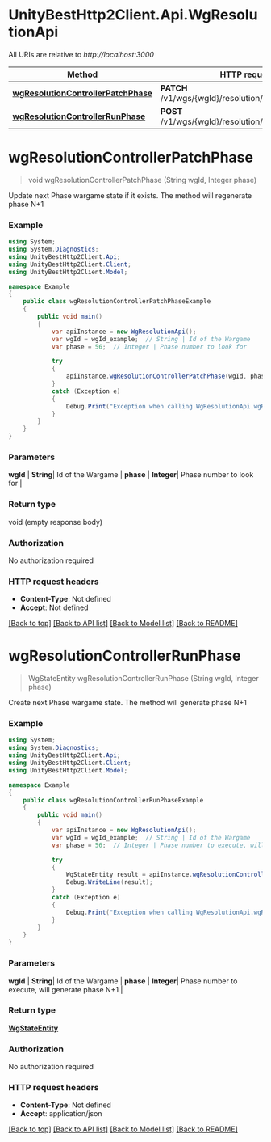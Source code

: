 # UnityBestHttp2Client.Api.WgResolutionApi

All URIs are relative to *http://localhost:3000*

Method | HTTP request | Description
------------- | ------------- | -------------
[**wgResolutionControllerPatchPhase**](WgResolutionApi.md#wgresolutioncontrollerpatchphase) | **PATCH** /v1/wgs/{wgId}/resolution/phase/{phase}/run | 
[**wgResolutionControllerRunPhase**](WgResolutionApi.md#wgresolutioncontrollerrunphase) | **POST** /v1/wgs/{wgId}/resolution/phase/{phase}/run | 

<a name="wgresolutioncontrollerpatchphase"></a>
# **wgResolutionControllerPatchPhase**
> void wgResolutionControllerPatchPhase (String wgId, Integer phase)



Update next Phase wargame state if it exists. The method will regenerate phase N+1

### Example
```csharp
using System;
using System.Diagnostics;
using UnityBestHttp2Client.Api;
using UnityBestHttp2Client.Client;
using UnityBestHttp2Client.Model;

namespace Example
{
    public class wgResolutionControllerPatchPhaseExample
    {
        public void main()
        {
            var apiInstance = new WgResolutionApi();
            var wgId = wgId_example;  // String | Id of the Wargame
            var phase = 56;  // Integer | Phase number to look for

            try
            {
                apiInstance.wgResolutionControllerPatchPhase(wgId, phase);
            }
            catch (Exception e)
            {
                Debug.Print("Exception when calling WgResolutionApi.wgResolutionControllerPatchPhase: " + e.Message );
            }
        }
    }
}
```

### Parameters

 **wgId** | **String**| Id of the Wargame | 
 **phase** | **Integer**| Phase number to look for | 

### Return type

void (empty response body)

### Authorization

No authorization required

### HTTP request headers

 - **Content-Type**: Not defined
 - **Accept**: Not defined

[[Back to top]](#) [[Back to API list]](../README.md#documentation-for-api-endpoints) [[Back to Model list]](../README.md#documentation-for-models) [[Back to README]](../README.md)

<a name="wgresolutioncontrollerrunphase"></a>
# **wgResolutionControllerRunPhase**
> WgStateEntity wgResolutionControllerRunPhase (String wgId, Integer phase)



Create next Phase wargame state. The method will generate phase N+1

### Example
```csharp
using System;
using System.Diagnostics;
using UnityBestHttp2Client.Api;
using UnityBestHttp2Client.Client;
using UnityBestHttp2Client.Model;

namespace Example
{
    public class wgResolutionControllerRunPhaseExample
    {
        public void main()
        {
            var apiInstance = new WgResolutionApi();
            var wgId = wgId_example;  // String | Id of the Wargame
            var phase = 56;  // Integer | Phase number to execute, will generate phase N+1

            try
            {
                WgStateEntity result = apiInstance.wgResolutionControllerRunPhase(wgId, phase);
                Debug.WriteLine(result);
            }
            catch (Exception e)
            {
                Debug.Print("Exception when calling WgResolutionApi.wgResolutionControllerRunPhase: " + e.Message );
            }
        }
    }
}
```

### Parameters

 **wgId** | **String**| Id of the Wargame | 
 **phase** | **Integer**| Phase number to execute, will generate phase N+1 | 

### Return type

[**WgStateEntity**](WgStateEntity.md)

### Authorization

No authorization required

### HTTP request headers

 - **Content-Type**: Not defined
 - **Accept**: application/json

[[Back to top]](#) [[Back to API list]](../README.md#documentation-for-api-endpoints) [[Back to Model list]](../README.md#documentation-for-models) [[Back to README]](../README.md)

